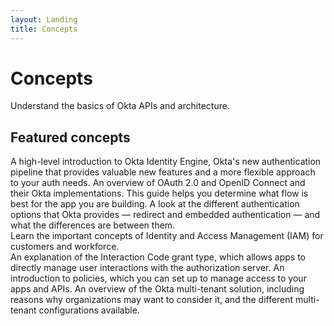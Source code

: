 ```yaml
---
layout: Landing
title: Concepts
---
```


# Concepts

Understand the basics of Okta APIs and architecture.

## Featured concepts

<Cards>
  <Card href="/docs/guides/oie-intro/" cardTitle="Okta Identity Engine overview">A high-level introduction to Okta Identity Engine, Okta's new authentication pipeline that provides valuable new features and a more flexible approach to your auth needs.</Card>
  <Card href="/docs/concepts/oauth-openid/" cardTitle="OAuth 2.0 and OpenID Connect overview">An overview of OAuth 2.0 and OpenID Connect and their Okta implementations. This guide helps you determine what flow is best for the app you are building.</Card>
  <Card href="/docs/concepts/redirect-vs-embedded/" cardTitle="Okta deployment models — redirect vs. embedded">A look at the different authentication options that Okta provides &mdash; redirect and embedded authentication &mdash; and what the differences are between them.</Card>
</Cards>
<br>
<Cards>
  <Card href="/docs/concepts/iam-overview" cardTitle="IAM Overview">Learn the important concepts of Identity and Access Management (IAM) for customers and workforce.</Card>
</Cards>
<br>
<Cards>
  <Card href="/docs/concepts/interaction-code/" cardTitle="Interaction Code grant type">An explanation of the Interaction Code grant type, which allows apps to directly manage user interactions with the authorization server.</Card>
  <Card href="/docs/concepts/policies/" cardTitle="What are policies?">An introduction to policies, which you can set up to manage access to your apps and APIs.</Card>
  <Card href="/docs/concepts/multi-tenancy/" cardTitle="Multi-tenant solutions">An overview of the Okta multi-tenant solution, including reasons why organizations may want to consider it, and the different multi-tenant configurations available.</Card>
</Cards>
